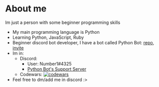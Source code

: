 # About me
Im just a person with some beginner programming skills
- My main programming language is Python
- Learning Python, JavaScript, Ruby
- Beginner discord bot developer, I have a bot called Python Bot: [repo](https://github.com/1randomguyspecial/pythonbot), [invite](https://dsc.gg/python-bot-n1) 
- Im in:
  - Discord:
    - User: Number1#4325
    - [Python Bot's Support Server](https://discord.gg/wNBQt9uvmx)
  - Codewars: [![codewars](https://www.codewars.com/users/1randomguyspecial/badges/small)](https://www.codewars.com/users/1randomguyspecial)
- Feel free to dm/add me in discord :>
